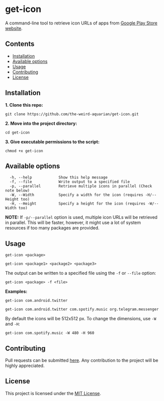 # get-icon
A command-line tool to retrieve icon URLs of apps from [Google Play Store website](https://play.google.com/).



## Contents
- [Installation](#installation)
- [Available options](#available-options)
- [Usage](#usage)
- [Contributing](#contributing)
- [License](#license)



## Installation
**1. Clone this repo:**
```
git clone https://github.com/the-weird-aquarian/get-icon.git
```

**2. Move into the project directory:**
```
cd get-icon
```

**3. Give executable permissions to the script:**
```
chmod +x get-icon
```



## Available options
```
  -h, --help            Show this help message
  -f, --file            Write output to a specified file
  -p, --parallel        Retrieve multiple icons in parallel (Check note below)
  -W, --Width           Specify a width for the icon (requires -H/--Height too)
  -H, --Height          Specify a height for the icon (requires -W/--Width too)
```

**NOTE:** If `-p/--parallel` option is used, multiple icon URLs will be retrieved in parallel. This will be faster, however, it might use a lot of system resources if too many packages are provided.



## Usage
```
get-icon <package>
```
```
get-icon <package1> <package2> <package3>
```

The output can be written to a specified file using the `-f` or `--file` option:
```
get-icon <package> -f <file>
```

**Examples:**
```
get-icon com.android.twitter
```

```
get-icon com.android.twitter com.spotify.music org.telegram.messenger
```

By default the icons will be 512x512 px. To change the dimensions, use `-W` and `-H`:
```
get-icon com.spotify.music -W 480 -H 960
```



## Contributing
Pull requests can be submitted [here](https://github.com/the-weird-aquarian/get-icon/pulls). Any contribution to the project will be highly appreciated.


## License
This project is licensed under the [MIT License](https://github.com/the-weird-aquarian/get-icon/blob/main/LICENSE).
